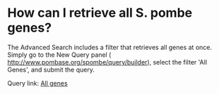 # How can I retrieve all S. pombe genes?
<!-- pombase_categories: Genome Statistics and Lists,Querying/Searching -->

The Advanced Search includes a filter that retrieves all genes at once.
Simply go to the New Query panel (
<http://www.pombase.org/spombe/query/builder>), select the filter 'All
Genes', and submit the query.

Query link: [All genes](/spombe/query/builder?filter=37&value=%5B%7B%22param%22:%7B%22filter_1%22:%7B%22filter%22:%2235%22%7D%7D,%22filter_count%22:%221%22%7D%5D) 

 

